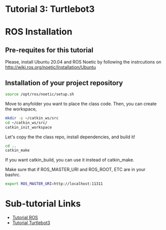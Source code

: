 # Tutorial 3: Turtlebot3 

# ROS Installation
## Pre-requites for this tutorial
Please, install Ubuntu 20.04 and ROS Noetic by following the instrcutions on http://wiki.ros.org/noetic/Installation/Ubuntu 

## Installation of your project repository
~~~~bash
source /opt/ros/noetic/setup.sh
~~~~

Move to anyfolder you want to place the class code. Then, you can create the workspace,
~~~~bash
mkdir -p ~/catkin_ws/src
cd ~/catkin_ws/src/
catkin_init_workspace
~~~~

Let's copy the the class repo, install dependencies, and build it!
~~~~bash
cd ..
catkin_make
~~~~
If you want catkin_build, you can use it instead of catkin_make.

Make sure that if ROS_MASTER_URI and ROS_ROOT, ETC are in your bashrc.
~~~~bash
export ROS_MASTER_URI=http://localhost:11311
~~~~


# Sub-tutorial Links
- [Tutorial ROS](https://github.com/pidipidi/CS470_IAI_2022Fall/blob/main/tutorial_3/README_ROS.md)
- [Tutorial Turtlebot3](https://github.com/pidipidi/CS470_IAI_2022Fall/blob/main/tutorial_3/README_TURTLEBOT.md)
